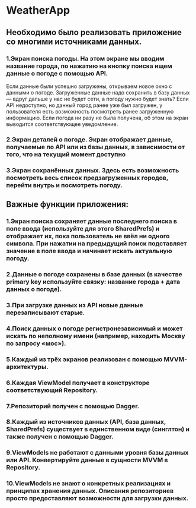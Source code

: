 # WeatherApp
## Необходимо было реализовать приложение со многими источниками данных.
### 1.Экран поиска погоды. На этом экране мы вводим название города, по нажатию на кнопку поиска ищем данные о погоде с помощью API. 
Если данные были успешно загружены, открываем новое окно с данными о погоде. Загруженные данные надо сохранить в базу данных — вдруг дальше у нас не будет сети, а погоду нужно будет знать?
Если API недоступно, но данный город ранее уже был загружен, у пользователя есть возможность посмотреть ранее загруженную информацию.
Если погода ни разу не была получена, об этом на экран выводится соответствующее уведомление.
### 2.Экран деталей о погоде. Экран отображает данные, получаемые по API или из базы данных, в зависимости от того, что на текущий момент доступно
### 3.Экран сохранённых данных. Здесь есть возможность посмотреть весь список предзагруженных городов, перейти внутрь и посмотреть погоду.
## Важные функции приложения:
### 1.Экран поиска сохраняет данные последнего поиска в поле ввода (используйте для этого SharedPrefs) и отображает их, пока пользователь не ввёл ни одного символа. При нажатии на предыдущий поиск подставляет значение в поле ввода и начинает искать актуальную погоду.
### 2.Данные о погоде сохранены в базе данных (в качестве primary key используйте связку: название города + дата данных о погоде).
### 3.При загрузке данных из API новые данные перезаписывают старые. 
### 4.Поиск данных о погоде регистронезависимый и может искать по неполному имени (например, находить Москву по запросу «мос»).
### 5.Каждый из трёх экранов реализован с помощью MVVM-архитектуры.
### 6.Каждая ViewModel получает в конструкторе соответствующий Repository.
### 7.Репозиторий получен с помощью Dagger.
### 8.Каждый из источников данных (API, база данных, SharedPrefs) существует в единственном виде (синглтон) и также получен с помощью Dagger.
### 9.ViewModels не работают с данными уровня базы данных или API. Конвертируйте данные в сущности MVVM в Repository.
### 10.ViewModels не знают о конкретных реализациях и принципах хранения данных. Описания репозиториев просто предоставляют возможности для загрузки данных.